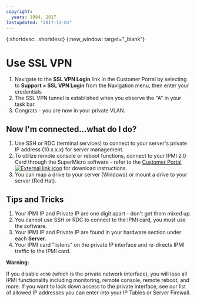 ```yaml
---
copyright:
  years: 1994, 2017
lastupdated: "2017-12-01"
---
```


{:shortdesc: .shortdesc}
{:new_window: target="_blank"}

# Use SSL VPN

1. Navigate to the **SSL VPN Login** link in the Customer Portal by selecting to **Support > SSL VPN Login** from the Navigation menu, then enter your credentials
2. The SSL VPN tunnel is established when you observe the "A" in your task bar.
3. Congrats - you are now in your private VLAN.

## Now I'm connected...what do I do?

1. Use SSH or RDC (terminal services) to connect to your server's private IP address (10.x.x.x) for server management.
2. To utilize remote console or reboot functions, connect to your IPMI 2.0 Card through the SuperMicro software - refer to the [Customer Portal ![External link icon](../../icons/launch-glyph.svg "External link icon")](https://control.softlayer.com/) for download instructions.
3. You can map a drive to your server (Windows) or mount a drive to your server (Red Hat).

## Tips and Tricks

1. Your IPMI IP and Private IP are one digit apart - don't get them mixed up.
2. You cannot use SSH or RDC to connect to the IPMI card, you must use the software.
3. Your IPMI IP and Private IP are found in your hardware section under each **Server**.
4. Your IPMI card "listens" on the private IP interface and re-directs IPMI traffic to the IPMI card.

**Warning:**

If you disable `eth0` (which is the private network interface), you will lose all IPMI functionality including monitoring, remote console, remote reboot, and more. If you want to lock down access to the private interface, see our list of allowed IP addresses you can enter into your IP Tables or Server Firewall.
